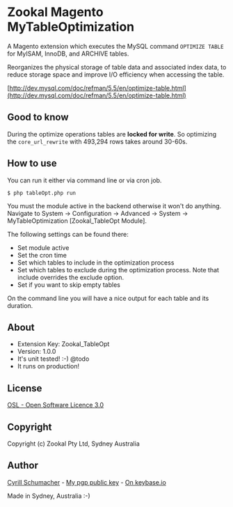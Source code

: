 Zookal Magento MyTableOptimization
=============================

A Magento extension which executes the MySQL command `OPTIMIZE TABLE`  for MyISAM, InnoDB, and ARCHIVE tables.

Reorganizes the physical storage of table data and associated index data, to reduce storage space and improve I/O efficiency when accessing the table.

[http://dev.mysql.com/doc/refman/5.5/en/optimize-table.html](http://dev.mysql.com/doc/refman/5.5/en/optimize-table.html)

Good to know
------------

During the optimize operations tables are **locked for write**. So optimizing the `core_url_rewrite` with 493,294 rows takes around 30-60s.

How to use
----------

You can run it either via command line or via cron job.

```
$ php tableOpt.php run
```

You must the module active in the backend otherwise it won't do anything. Navigate to
System -> Configuration -> Advanced -> System -> MyTableOptimization [Zookal_TableOpt Module].

The following settings can be found there:

- Set module active
- Set the cron time
- Set which tables to include in the optimization process
- Set which tables to exclude during the optimization process. Note that include overrides the exclude option.
- Set if you want to skip empty tables

On the command line you will have a nice output for each table and its duration.

About
-----

- Extension Key: Zookal_TableOpt
- Version: 1.0.0
- It's unit tested! :-) @todo
- It runs on production!

License
-------
[OSL - Open Software Licence 3.0](http://opensource.org/licenses/osl-3.0.php)

Copyright
---------

Copyright (c) Zookal Pty Ltd, Sydney Australia

Author
------

[Cyrill Schumacher](https://github.com/SchumacherFM) - [My pgp public key](http://www.schumacher.fm/cyrill.asc) - [On keybase.io](https://keybase.io/cyrill)

Made in Sydney, Australia :-)
